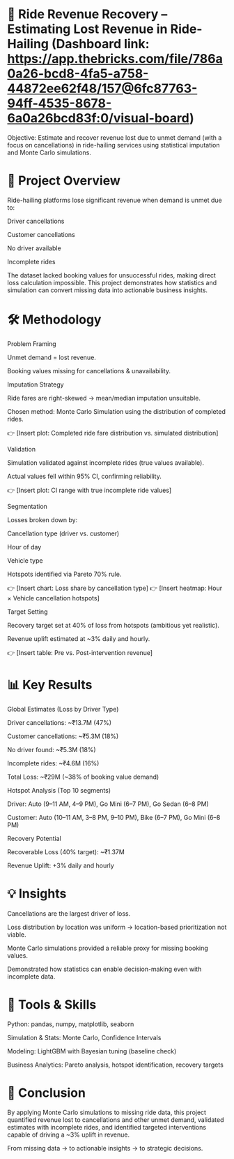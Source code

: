 # 🚖 Ride Revenue Recovery – Estimating Lost Revenue in Ride-Hailing (Dashboard link: https://app.thebricks.com/file/786a0a26-bcd8-4fa5-a758-44872ee62f48/157@6fc87763-94ff-4535-8678-6a0a26bcd83f:0/visual-board)

Objective: Estimate and recover revenue lost due to unmet demand (with a focus on cancellations) in ride-hailing services using statistical imputation and Monte Carlo simulations.

# 📌 Project Overview

Ride-hailing platforms lose significant revenue when demand is unmet due to:

Driver cancellations

Customer cancellations

No driver available

Incomplete rides

The dataset lacked booking values for unsuccessful rides, making direct loss calculation impossible. This project demonstrates how statistics and simulation can convert missing data into actionable business insights.

# 🛠️ Methodology

Problem Framing

Unmet demand = lost revenue.

Booking values missing for cancellations & unavailability.

Imputation Strategy

Ride fares are right-skewed → mean/median imputation unsuitable.

Chosen method: Monte Carlo Simulation using the distribution of completed rides.

👉 [Insert plot: Completed ride fare distribution vs. simulated distribution]

Validation

Simulation validated against incomplete rides (true values available).

Actual values fell within 95% CI, confirming reliability.

👉 [Insert plot: CI range with true incomplete ride values]

Segmentation

Losses broken down by:

Cancellation type (driver vs. customer)

Hour of day

Vehicle type

Hotspots identified via Pareto 70% rule.

👉 [Insert chart: Loss share by cancellation type]
👉 [Insert heatmap: Hour × Vehicle cancellation hotspots]

Target Setting

Recovery target set at 40% of loss from hotspots (ambitious yet realistic).

Revenue uplift estimated at ~3% daily and hourly.

👉 [Insert table: Pre vs. Post-intervention revenue]

# 📊 Key Results

Global Estimates (Loss by Driver Type)

Driver cancellations: ~₹13.7M (47%)

Customer cancellations: ~₹5.3M (18%)

No driver found: ~₹5.3M (18%)

Incomplete rides: ~₹4.6M (16%)

Total Loss: ~₹29M (~38% of booking value demand)

Hotspot Analysis (Top 10 segments)

Driver: Auto (9–11 AM, 4–9 PM), Go Mini (6–7 PM), Go Sedan (6–8 PM)

Customer: Auto (10–11 AM, 3–8 PM, 9–10 PM), Bike (6–7 PM), Go Mini (6–8 PM)

Recovery Potential

Recoverable Loss (40% target): ~₹1.37M

Revenue Uplift: +3% daily and hourly

# 💡 Insights

Cancellations are the largest driver of loss.

Loss distribution by location was uniform → location-based prioritization not viable.

Monte Carlo simulations provided a reliable proxy for missing booking values.

Demonstrated how statistics can enable decision-making even with incomplete data.

# 🧰 Tools & Skills

Python: pandas, numpy, matplotlib, seaborn

Simulation & Stats: Monte Carlo, Confidence Intervals

Modeling: LightGBM with Bayesian tuning (baseline check)

Business Analytics: Pareto analysis, hotspot identification, recovery targets

# 🚀 Conclusion

By applying Monte Carlo simulations to missing ride data, this project quantified revenue lost to cancellations and other unmet demand, validated estimates with incomplete rides, and identified targeted interventions capable of driving a ~3% uplift in revenue.

From missing data → to actionable insights → to strategic decisions.
